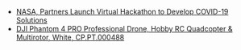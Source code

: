 - [NASA, Partners Launch Virtual Hackathon to Develop COVID-19 Solutions](https://www.nasa.gov/press-release/nasa-partners-launch-virtual-hackathon-to-develop-covid-19-solutions)
- [DJI Phantom 4 PRO Professional Drone, Hobby RC Quadcopter & Multirotor, White, CP.PT.000488](https://techcrunch.com/2020/04/30/nasa-esa-and-jaxa-launch-virtual-hackathon-for-covid-19-solutions/)
